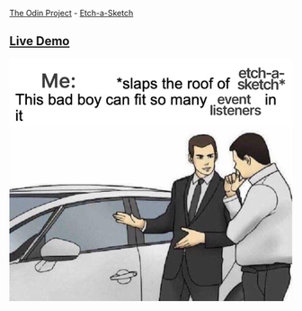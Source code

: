 <a href="https://www.theodinproject.com/">The Odin Project</a> - <a href="https://www.theodinproject.com/lessons/foundations-etch-a-sketch">Etch-a-Sketch</a> 

<a href="https://syeraru.github.io/odin-etch-a-sketch/"><h2>Live Demo</h2></a>

<img src="img.jpg">